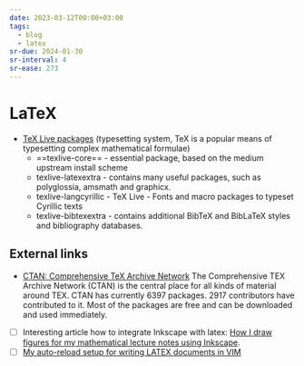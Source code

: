 ```yaml
---
date: 2023-03-12T00:00+03:00
tags:
  - blog
  - latex
sr-due: 2024-01-30
sr-interval: 4
sr-ease: 273
---
```


# LaTeX

- [TeX Live packages](https://tug.org/texlive/) (typesetting system, TeX is a
  popular means of typesetting complex mathematical formulae)
  - ==texlive-core== - essential package, based on the medium upstream install
    scheme
  - texlive-latexextra - contains many useful packages, such as polyglossia,
    amsmath and graphicx.
  - texlive-langcyrillic - TeX Live - Fonts and macro packages to typeset
    Cyrillic texts
  - texlive-bibtexextra - contains additional BibTeX and BibLaTeX styles and
    bibliography databases.

## External links

- [CTAN: Comprehensive TeX Archive Network](https://ctan.org/) The Comprehensive
  TEX Archive Network (CTAN) is the central place for all kinds of material
  around TEX. CTAN has currently 6397 packages. 2917 contributors have
  contributed to it. Most of the packages are free and can be downloaded and
  used immediately.
- [ ] Interesting article how to integrate Inkscape with latex:
      [How I draw figures for my mathematical lecture notes using Inkscape](https://castel.dev/post/lecture-notes-2/).
- [ ] [My auto-reload setup for writing LATEX documents in VIM](https://nikopj.github.io/blog/auto-reload-latex/#update_january_17th_2021)

